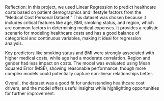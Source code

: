 Reflection:
In this project, we used Linear Regression to predict healthcare costs based on patient demographics and lifestyle factors from the "Medical Cost Personal Dataset." This dataset was chosen because it includes critical features like age, BMI, smoking status, and region, which are common factors in determining medical expenses. It provides a realistic scenario for modeling healthcare costs and has a good balance of categorical and continuous variables, making it ideal for regression analysis.

Key predictors like smoking status and BMI were strongly associated with higher medical costs, while age had a moderate correlation. Region and gender had less impact on costs. The model was evaluated using Mean Squared Error (MSE), showing reasonable performance, though more complex models could potentially capture non-linear relationships better.

Overall, the dataset was a good fit for understanding healthcare cost drivers, and the model offers useful insights while highlighting opportunities for further improvement.
